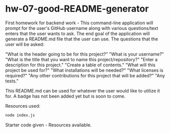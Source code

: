 # hw-07-good-README-generator

First homework for backend work - This command-line application will prompt for the user's GitHub username along with various questions/text enters that the user wants to ask. The end goal of the application will generate a README.md file that the user can use. The questions that the user will be asked:

"What is the header going to be for this project?"
"What is your username?"
"What is the title that you want to name this project/repository?"
"Enter a description for this project."
"Create a table of contents."
"What will this project be used for?"
"What installations will be needed?"
"What licenses is required?"
"Any other contributions for this project that will be added?"
"Any tests."

This README.md can be used for whatever the user would like to utilize it for. A badge has not been added yet but is soon to come.

Resources used:

```sh
node index.js
```

Starter code given - Resources available.
